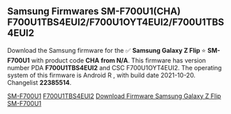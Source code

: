 <h2>Samsung Firmwares SM-F700U1(CHA) F700U1TBS4EUI2/F700U1OYT4EUI2/F700U1TBS4EUI2</h2>
Download the Samsung firmware for the ✅ <strong>Samsung Galaxy Z Flip </strong> ⭐ <strong>SM-F700U1</strong> with product code <strong>CHA</strong> <strong> from N/A</strong>. This firmware has version number PDA <strong>F700U1TBS4EUI2</strong> and CSC F700U1OYT4EUI2. The operating system of this firmware is Android R , with build date 2021-10-20. Changelist <strong>22385514</strong>.


[SM-F700U1](https://samfirm.shop/samsung/model/SM-F700U1)
[F700U1TBS4EUI2](https://samfirm.shop/samsung/pda/F700U1TBS4EUI2)
[Download Firmware Samsung Galaxy Z Flip SM-F700U1](https://samfirm.shop/samsung/firmware/466546)
